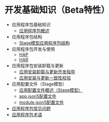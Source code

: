 # 开发基础知识（Beta特性）

- 应用程序包基础知识
    - [应用程序包概述](application-package-overview.md)
- 应用程序包结构
    - [Stage模型应用程序包结构](application-package-structure-stage.md)
- 应用程序包开发与使用
    - [HAP](hap-package.md)
    - [HAR](har-package.md)
- 应用程序包安装卸载与更新
    - [应用安装卸载与更新开发指导](application-package-install-uninstall.md)
    - [应用安装与更新一致性校验](multi_module_installation_update_consistency_verification.md)
- 应用配置文件（Stage模型）
    - [应用配置文件概述（Stage模型）](application-configuration-file-overview-stage.md)
    - [app.json5配置文件](app-configuration-file.md)
    - [module.json5配置文件](module-configuration-file.md)
- [应用程序包常见问题](common_problem_of_application.md)
- [应用程序包术语](application-package-glossary.md)